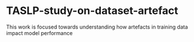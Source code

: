 # TASLP-study-on-dataset-artefact
This work is focused towards understanding how artefacts in training data impact model performance
